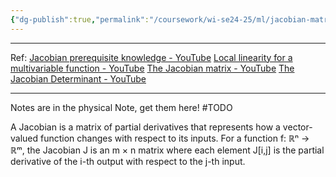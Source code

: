 ```yaml
---
{"dg-publish":true,"permalink":"/coursework/wi-se24-25/ml/jacobian-matrix/","noteIcon":""}
---
```


---
Ref: 
[Jacobian prerequisite knowledge - YouTube](https://www.youtube.com/watch?v=VmfTXVG9S0U&list=PLSQl0a2vh4HC5feHa6Rc5c0wbRTx56nF7&index=69&pp=iAQB)
[Local linearity for a multivariable function - YouTube](https://www.youtube.com/watch?v=Vnga_psnCAo&list=PLSQl0a2vh4HC5feHa6Rc5c0wbRTx56nF7&index=70&pp=iAQB)
[The Jacobian matrix - YouTube](https://www.youtube.com/watch?v=bohL918kXQk&list=PLEZWS2fT1672lJI7FT5OXHJU6cTgkSzV2&index=5)
[The Jacobian Determinant - YouTube](https://www.youtube.com/watch?v=p46QWyHQE6M&list=PLSQl0a2vh4HC5feHa6Rc5c0wbRTx56nF7&index=73&pp=iAQB)

---

Notes are in the physical Note, get them here!
#TODO


A Jacobian is a matrix of partial derivatives that represents how a vector-valued function changes with respect to its inputs. For a function f: ℝⁿ → ℝᵐ, the Jacobian J is an m × n matrix where each element J[i,j] is the partial derivative of the i-th output with respect to the j-th input.

